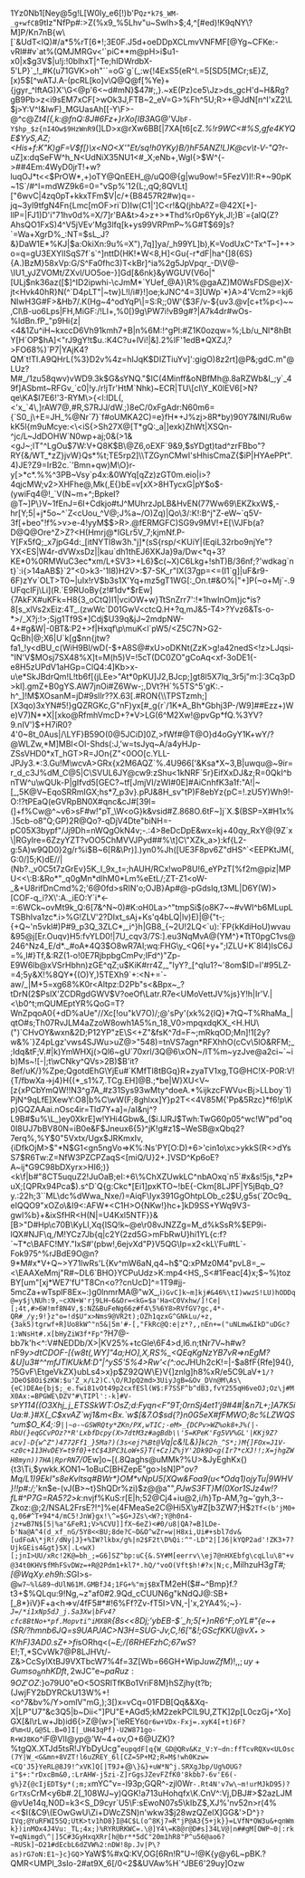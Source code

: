 1Yz0Nb1[Ney@5g!L[W0Iy_e6[!)b'P`Qz*k7$_WM-_g+wfCB`9tIz"NfPp#:>Z(%x9_%5Lhv"u~Swlh>$;4,^[#ed)!K9qNY\?M]P/Kn7nB{w\[`&UdT<lQ)#/a*5%rT[6*!;3E0F.J5d+oeDDpXCLmvVNFMF[@Yg~CFKe:-vRl##v`at%(QMJMRGv<'`piC**m@pH>i$u1-x0|x$g3V$|u!j:!0blhxT|^Te;hIDWrdbX-5'LP}`_!_#K(u71GVK>oh"``=oG`g`(_:w{!4ExS5(eR^l.=5[SD5[MCr;sE}Z,[x)5$[^wATJ.A-(pcRL[ko]v\Q@Q@f[%Ye}+{jgyr_^lftAG)X'\G<@p'6<~d#mN}$47#;,}.~xE(Pz)ce5\Jz>ds_gcH'd~H&Rg?gB9Pb>z<i9sEM7xCF[>wOk3J,FTB~2_eV=G>%Fh^5U;R>\+@JdN[n^I'xZ2\L$j>Y:V^!&IwF)_MGUasAh[[-Y\F>-@^c\@Z*t4[(,k:@fnQ:8J#6Fz+}rXo[IB3*AG@'VJ`bF-Y$hp_$z{nI4Ow$9HzWnR9`(]LD>x@rXw6BB[|7XA[t6[cZ.*%!r9WC<#%S,gfe4KYQE$YyS,AZ;<His+f:K"K)gF=V$f[)\x<NO<X'"Et/sq!h0YKy)B/)hF5ANZ!L)K@cv\t-V-"Q*?r-uZ]x:dqSeFW^h_N<UdNiX35NU1<#_X;eNb+,WgI{>$W^{->##4Em:4WyD0jrT!+w?luqOJ*t<<$PrOW*,+)oTY@QnEEH_@/uQ0@{g|wu9ow!=5FezV)I!:R+~90pK~1S`/#^l=mdWZ9k6=0="vSp%'12{L;,qQ;8QVLt]["6wvC|4zq0pT+kkxTFm$V|c/+{B8457R2#w)q=-jq~3yl9tfgN4Fn{Lmc[mOF>ri`D)Iw(C1|']C<r!&Q(jhbA?Z=@42X[+]-llP=|FJ1)D'i"71hv0d%=X/7]r'BA&t>4>z+>*Thd%r0p6Yyk,Jl;)B`={alQ(Z?AhsQO1FxS)4^V5jVEv'Mg3lfq[k+ys99VRPmP~%G#T$69]s?`=Wa+XgrD%_:NT=$sL_J?&}DaW1E*%KJ|$a:OkiXn:9u%=X"),7q]]ya/_h99YL]b),K=VodUxC^Tx^T~]++>o=q=gU3EXYlISqS7f`s`^]nttD(HK!*W<8,H]<Gu{-r*dF|ha^{]8{6S}{A.)BzM}58xVp:G/S^Fa0fhc3)T<kBr]^ia%2g5JpVpqr_-D\V@-\IU1_yJZVOMt/ZXvl/UO5oe-}]Gd[&6nk}&yWGUV(V6o|"[ULj$nk36az([$]^ID2ipwhi-\cJmM*`YUef_@A}\R%@gaAZ)M0WsFDS@e)X-jt<Hvk40hR}N(^`D4pLT"|~tw}L!l/i#}!]oe;kJNC^4=3]UWp`*}A>4'Vcm2>=kj6NIwH3G#F>&Hb7/.K(Hg~4^odYqP\|=S:R;;0W'{$3F/v-${uv3.@v[c+t%p<)~~,Cl\B-uo6Lps|FH,MiGF:/!Ll+,%0[)9g\PW7i!vB9g#?|A7k4dr#wOs-%ldBn.fP_"p9Hi{z|<4&1Zu^iH~kxccD6Vh91kmh7+B|n%6M:!^gPl:#Z1K0ozqw=%;Lb/u_Nl*8hBtY[H`OP$hA]<"rJ9gY!t$u.:K4C?u+lVi!|&].2%lF'1edB*QXZJ,?>FO68%)`P7|YAjK4?QM`t!TI.A9QHrL(%3}D2v%4z=hIJqK$DIZTiuYv]':gigO)8z2rt]@P&;gdC.m"@LUz?M#_/1zu58qwv)vWD9.3k$G&sYNQ."$IC(4Minff&oNBfMh@.8aRZWb&I_;y`_49f]ASbmt~RFGv_`c0|!y./r!jTr'HtM`Nhk)~ECR|TU\[cI\Y_K0lEV6[>N?qe\KA$I7E6!'3-RYM\>{<l:IDL(,<'x_`4\,]rAW7@,#R,S7RJJ/dW.;)8eC/0xFgAdr:N60m6={`S0_j\+E=JH_%@Nr`7}`f#oUMKA2C)=e}fH*+J%zj>8R*by)90Y7&lNI/Ru6wkK5l{m9uMcye:<\<iS{>Sh27X@[T*gQ:_a|]exk)ZhWt|XSQn-^jc/L~JdDOHW`N0wp+aj;0&(>1&<gJ~;lT"^LgOu$7W:V+Q8K$B\@Z6,oEXF`9&9,$sYDgt)tad^zrFBbo"?RY{&/WT_*zZ}jvW}Qs*%t;TE5rp2]\\TZGynCMwI'sHhisCmaZ{$iP|HYAePPt".4)JE?Z9=IrB2c.`'Bmn+qw)M\O}r-y[>*c*.%%^3PB~Vsy`p4x:&0WYq[qZz)zGT0m.eio|i>?4qjcMW;v2>XHFhe@,Mk(,E{}bE=v[xX>8HTycxG|pY$o$-(ywiFq4@!_`V(N~m+^;BpkeI?@T~]P\}V~1fEnJ=6I+Cdkjo#tJ^MUhrzJpLB&HvEN(77Ww69\EKZkxW$,-hr[Y;5|+j*5o~^`Z<cUou_^V@;J%a~/O)Zq)|Qo\3/:K!:B^j"Z-eW~`q5V-3f[+beo"!f%>v>e-4!yyM$$>R>.@fERMGFC)SG9v9MV!+E[\VJFb(a?D@Q@Ore^Z>Z?<H(Hmrj@*IGLr5V_7;kjmNf.P-Y[Fx5fQ;_x7jpG4d:_[itNYTl8w3h."j]*(sS{rsp/<KUiY|(EqiL32rbo9njYe"?YX<ES|W4r-dVWxsDz||kau`dh1thEJ6XKJa}9a/Dw<*q+3?KE*0%0RMWuC3ec*xm/L+SV3>+L6}$c(~X)C6Lkg+!shT)B/36nf;?'wdkag`nt}`:i{>14aAB$}`2"<0>k3-'1I8)H2V>:$7-SK_r"IX(37gp=<=(I1`g]|uF&r9-6F)zYv`OLT>T0~|uIx!rV$b3s1X'Yq+mz5gT1WG[:_On.t#&O%|"+]P(~o+Mj`-.9UFqcIFj\Li](R.`E9RUoBy{z!#1dv*$rEw]{7AkFX#uKFk=H8{3_oCtQ)I1|vciOW+w}TtSnZrr7':!*1hwInOm)jc*is?8[s_xlVs2xEiz:4T_.(zwWc`D01GwV<ctcQ.H+?q,mJ&5-T4>?Yvz6&Ts-o-*>/_X?j:!>;Sjg1Tf9S*]Cdj$U39q&jJ~2mdpNW-4+#g&W|-0BT&:P2+>f|Hxqf\p\muK<l`pW5/<Z5C7N>G2-QcBh|@;X6|U`k[g$nn{jtw?fa1_!y<dBU_c(WiH9Bl/wD(-$+A8S@#xU>oDKNt(ZzK>g!a42nedS<!z>LJqsi-"IN'V$MOsj7SX48%X]t=M(h5)V=!5cT(DC0ZO"gCoAq<xf-3oDE1{-e8H5zUPdV1aHGp=ClQ4:4]Kb>x-u\e*SkJBdrQm!L!tb6f[(jLEe>"At*0pKU]J2,BJcp;]gt8l5X7lq_3r5j"m:]:3Cq3pD>kl].gmZ+B0gYS.AW7jnOi#Z6Ww-;,DVt?H`%5TS^5'gK:.-h^_]!M$XOsanM=jD#9slIr??X.63[.#RON{\\TPSTzmh;][X3qo)3xYN#5!}gQZRGKc,G"nF)yx[#_g{r`/1K*A_Bh*Gbhj3P-/W9]##Ezz+)We)V7)N**X|[xko@RfmhVmcD+?*V>LG(6^M2Xw!@pvGp*fQ.%3YV?9.nIV')$+H7iR0?4'0~8t_0Aus|/\LYF}B59O(0@5JCiD]0Z,>fWf#@T@O}d4oGyY1K+wY/?@WLZw,*M]MBl<OI-Shds(:J,'w=tsJyq~A/a4yHJp-ZSsVHD0*xT_hGT>R=JOn{Z"<0OO[c.YLL-JPJy3.*:3.Gu!M\wcvA>GRx{x2M6AQZ`%.4U966['&Ksa*X~3,B|uwqu@~9ir=r_d_c3J%dM_C@5|C\SVUL6JY@cw9:zShu<1kNRF`5r}EifXxDJ&z;R=0QkI^bnTW^u\wQUk-P|gIfvd5[GEC?~tf[JmjVI/zWI#0E]#AiCnhfK3a1f:"A!|~[_,5K@V~EqoSRRmIGX;hs*7_p3v}.pPJ&8H_sv"tP)F8ebYz{pC=!.zU5Y)Wh9!-O:!?tPEaQ(eGVRpBN0X#qnc&cJ#[39l=(]+f%Cw@^~v6>sF#w!"pT_\W<oG}k&vsid#Z.868O.6tF~]j`X.$(BSP=X#H1x%.)5cb-o8"Q;GP)2R@Qo?-qDjV4Dte"biNH=-pC05X3bypf"/Jj9Dh=nWQgOkN4v;-.:4>8eDcDpE&wx=kj+40qy_RxY@(9Z`x\|RGyIre=6ZzyYZT?vOO5ChMVVJPyd##%\t]C\"XZk_a>):kf{L2-g:5A)w9QD0}2g/r%i$B~6[R&\Pr)].)yn0%Jh([UE3F8pv6Z"dHS^`<EEPKtJM{,G:0/]5;K)dE//|(Nb?._v0C5t7zGrEv}5K_I_9x_t=;hAUH/RCx!woP8U!6_eYPzT[%f2m@piz|MPU<<\:B:&Ro*"_q0gMn*dlhM0*Lm%eEtL/;ZT-Z1<oW-_&+U8rifDnCmd%2;'6@0fd>sRIN'o;OJB}Ap#@-pGdslq,t3ML|D6Y(W)>[COF-q_i?X\':A._iEO:Y`i*<-=:6WCk~ovMt9k_Q:6[7&^N~0)#K:oH0La>^"tmpSi$(o8K7~~#vWI^b6MLupLTSBhIva1zc*.i>%G!ZLV'2?DIxt_sAj+Ks'q4bLQ|lv)E)|@{"t-;{+Q~'n5vkl#)P#9_p3Q_3ZLC*,_i^}h|GB8_{~2U!2LQ<`u):`FP{kKdiHoU)wvau&95@j[Er.Ouqv)H5:fvYLD0!|7U_cqv3/7S:].eu3NqMvA@(YM^}*TtT0pgC1vs@246^Nz4_E/d*._#oA*4Q3$O8wR7AI;wq:FHG\y_<Q6[+y+";lZLU+K`8l4)lsC6J=%,l#}Tf,&:RZ(1-o!0E7RjbpbgCmPv;IFd^)"Zp-E9W6lb@xVSrHbhn)zGE^qZ;u$KiK#rr4Z,_"IyY?_[^qIu1?~'8om$lD=l'#95LZ-=4;5y&X!%8QY*{(O)Y,)5TEXh9`+:<N+=`-aw/_|M+5=xg68%K0r<Altpz:D2Pb"s<&Bpx~_?tDrN(2$PslX'ZCDRgdGWV$V?oeOf\Latr.R7e<UMoVettJV%js}Y!h|Ir'V.|<\b0^t;mQUMEptYR%QoG=T?WnZpqoA0{+dD%aUe"//Xc[!ou"kV7O)/;@'sPy'(xk%2{lQ}*7tQ~T%RhaMa_|qtO#s;Th07RvJLM4aZzoW8owh1A5%n_18_V0>mpqxdqKX_<H.HU\(")`CHvOY&wxn&2D;P12YP"zE\S<+Z"&fsK^7d=F~;mRkqOD;Mn]!1[2y?w&%`}Z4pLgz'vws4SJWu>uZ@>"548)=tnVS7agn*RFXhhO(cCv\5lO&RFM;_;Idq&tF;V.#|k)YmWHXj(>Ql6~gU`70xrl/3Q@6\xON~/IT%m~yzJve@a2ci~`~ib)Ms~![-|;t\wCNky^QVs>2B)$B'it?8ef/uK/}%Zpe;QgotdEhG\YjEu#`KMfTl8tBGq}R+zyaTV1xg,TG@HC!X-P0R:V!{T/fbwXa->j4}H{(*_s1%7,.TCg.EH]@B.;*be|W}XU<V~[z{xPCbYmQW!!N3^g7A_#z31Sys93wMty^doeA.*%ijkzcFWVu<Bj>LLboy`1)PjN^9qLfE]XewY:O8|b%C\wW(F;8ghlxx]Y}p2T<<4V85M{'Pp&5Rzc}*f6!p\Kp)GQZAAai.nOsc4ir=Tld7Y+a]=/aI&nj^?L9B#$u%\L_)ey0XkrE]w!YHi4Gbw&_($i.IJRJ$Twh:TwG60p05^wc!W"pd"oq0I8UJ7bBV80N=iB0e&F$Jneux6{5}^jK!g#z1$~WeSB@xQbq2?7erq%,%Y$0"5Vxtx/Ugx$JRKmxIv,{iDfkOjM>$"*N$G1<gn5ngVo=>K%:Ns'PY[O:D)+6>'cin1o\xc>ykkS(R<>dYsS7$R6Tw:Z=NfW3PZCPZaqS<[miQ/U}2+.]VSD^Kp6oE?A~ij*G9C98bDXyrx>HI6;)}<k\f|b#"8CT5uquZ2!JuOaB;eI:+6\%ChXZUwkLC^nbAOxq`n5`#x&s!5js,*zP+uX;[QPRx94Pca$).s^D`Q{g:Ckc*[Ei1]pxKTO~!bE{-Ckm[8LJPF|Y5jBqb_Q?y.:22h;3``ML\dc%dWwa_Nxe/)=AiqF\Iyx391GgOhtpLOb_c2$U,g5s(`ZOc9q_eIQQO9"xOZo\&I9<:AFW*<C1H>O{NKw!}hc+]kD9SS+YWq9V3-gwI%b}+&ixSfHR<H(N|=U4Kxl5NTF}}&[B>"D#Hp\c70B\KyLl,Xq{lSQ!k~@e\r08vJNZZg=M_d%kSsR%$EP9i-lQX#NJF\q,/M!YCz7Jb{q|c2Y(2zd5G>mFbRwU}hi1YL{c:f?`~T*c\BAFC!MY."IxS#'(pbw!,6ejvXd"P}V5QG\Ip=x2<kL\'Fu#tL`-Fok975^%rJBdE9O@n?9*M#x*V+Q~>Y71lwRs'L{Kv^mW6aN,q4~h$"Q:xPMz0M4"pvL8=_~<\EAAXeMmj"R#~DL6`BHO}YCPuUdz>K:mp4<HS,,S<#1Feac[4}x;$\~%)tozBY[um"[xj*WE7'fU"T8Cn<o??cnUcD]^=1T9#jj-5mcZa+wTsplF8Ex~:)g0lnmrMA@"wX_,i`)GvC]k~m]kj#&46%\tI)wwzS!LU)hODDq@=y$j\NUh:9,~cXN+W'rj9LH~6&Or=<kG=$a'Ha<C0Vxhw/]!Ce|[;4t,#>6W!mf8N4V,$:NZ&BuFeNg66z#f4\5%6Y8>RVfGV?gc,4*-QR#_/y;9!}z"o=!d$U"x>Nms9@VR2t);OZh1qzxG^GNkLu/+z,{3ak5)tgrwf+R]Uo8kW^"n5&|5m'#-[,"FkRc@Q:e|z*?,,nEn+=("uNLmw&IkD"uDGc?1:WNsHt#.x[bHyZiW3f*Fp"`?H7@-bb7k'h<^:V#NEDDb/X>|KV25%+tcGle\6F4>d,l6.n;tNr7V~h#w?nF9*y>dtCDOF-[{w8t(,WY]"4a;HO],X,RS\%_<QEqKgNzYB7vR=>nEgM?&U]u3#^^mfJTlKUkM:D"|^yS5'5%4>Rw'<(^:ocJ*HUh2cK!=|-$a8fF{Rfe]94(},?5GvF\EtgeVkZX}ubLs4>x}p$Z92QW\E}V{]znlg]h8%xR/e5C9LaV+`1/?JDeO$8Oi$zKW:$u'Z_x/L2)C.\O/RJpQ2md>3UiyJgB=&Ov_DVn@M\As\{eC)DEAe{bj$;_e.fwi81vOt49p2cxfESl(W$:F7SSF^b^dB3,fvY255qH6veOJ;Oz\j#MX0Ax:=BPGWE\DZV"#\TIPl':-k]#V-SP`*Y114((O3Xhj_j_ETSSkWT:OsZ;d:Fyqn<F"9T;0rnSj4et1'j9#4#|&n7L+;]A7K5iUa:#.}#X{_C$xvAZ`wj1&m<Bx.`w$[&7.O$sd{?}n0G5eX#fFMWO;8c%LZWQS^um$*O_K4;*:9`||~o-~GSWRQty*ZKn/PX,wTIC;-eM>_{DCPv>WZ%ok8+J%(|-RbU(}eqGCvPOz?*R'LxbfDcpy(X>7dtM3z#agBdb\\'5=KPeK'Fg5VV%GL'|KKj9Z?acv]-D{w^Z")4772Ff1_}5Ma?)(3s<ej?%Bt@`Vq|c&!L&}]`kC2h_^S*;)M{]FOx=J1V-<z0c+113HvDEY=t9f0}+tC$43PC3LoW+S}T(+Cz)Z%jY'2Dk9D<g(Ir7*cXJ!!;X=jhgZWH8myn))7HA|RprRN`7/0*Ew]o~[(.8Qaghs@uMMk?%U>&JyEghKx{){t3\Ti,$ywkk.KON1~1oBuC[BHZepE"go>lsN]P"_ov?Mq/L1)9Ekl"s8eKvltsq#BWr*}OM*vNpU5[XQw&Foa9(u<*Odq1)ojyTu|9WHV}!!p#:/;_\'kn$e-(vJ(B>~t}ShQDr%zi)$z@@a"",_PJwS3FT}M(0Xor1SJz4w!?fL#^P7G=RA5?2>k_:nvjf%KuS:r[E|h;52@Cj4+iu@2,i/h}Tp-AM,?g~'gyh,3--Zkoz:@;2/NSAL2FrsE?!^]%e(4FMeaSe2C@Hi5X\y#Z[b3ZW7;H$`2Tf<(b'jM0+q,06#^T+94*4/mC5!JnW}gx!\^=$G+JZs\<W?;Y@h0n4-jz+wB7N$[5|%a"&FeR1;V>%CVU]]fX~6eZ)<#0/u8|QA?=B]LDe-b'Na@A^4(d_xf_nG/5Y8<<BU;8de?C~D&O^wZr=w|H8xi,Ui#+sbl7dv&[udFoA\*jR!/dNy|J}+%IW?lkbx/g%|n2$F2t\D%Qi:^"-LD"2|[J6|kYQP2ad'!ZK3+7?UjkGEis4&gt}5X|.L<wX)[;jnI>UU/xRc!2K@=bh_;=G6]SZ^bp:uC{&.SY#M[eerrv\\ej7@nHXEbfg\cqLlu\8"+v@34t0KHV$fMhFSvDWz=+R@2Pdm1+kl7*.hQ/"voO(Vft$h!#?x|N;c,`MilhzuH3*gT#;[@WqXy.eh9h:S*GI>s-@`w7~%l&89~dUlN61M.GMBfJ4;1FG+%"mj$B`xTM2eH($#~^Bmp}f.?t3+$%QLqu:9!Ng,~z"af0#2.9Qd_cCUUN6g"kNdQJ@:SB+[_8*}iV}F+a\<h=>v/4fF5#*#!6%Ff?Zv-fT5I>VN,-|'x,2YA4%;~}*`-J=/*i1xNp5dJ_j.Sa3Xw|bFv4?cfc8BtNo+*pf.Mopvti^iMX8R`{8s<<8Dj;'ybEB-$\`_h;5[+}nR6^F;oYL#"{e~+(SR/?hmnb6JQ=s9UAPJAC>N3H=SUG-Jv,C,!6["&!;GScfKKU@$vX_*>K!hF)3AD%/p+<\GPJ;CY`$0.sZ+>fi*sORhq<(~_E;/[6RHEFzhC;67wS_?E!;T,*SCvWk7@P8LJHVt/-Z&>CcSylXtBJ9VXTbcW7%4f=3Z[Wb=66GH+WipJ$uwZfM)!,,;uy+Gumso_8nhKDft,2$wJC"e~$paRuz:9OZ'OZ$:}o79U0"eO<5OSRlTfKBo1VriF8M}hSZjhy{t?b;(JwjFY2bDYRCkU$%nTVOJu;^h8DC]JFo+F+DREfGwd$13W%+!<o^7&bv%/Y>omlV"mG,);3[)x=vCq=01FDB[Qq&&Xq-X|LP"U7"&c3Q5|b~Dii<"]PU"E+AGd5;kM2zekPCIL9U,ZTK]2p[L0czGj+^Xo]GX[&l\rLw+Jb)id6{>Z@(w>['ieREY`6Qr6w+VDx-Fxj=.xyK4[+t)6F?d%m<U,G@5L.B=0]I|_UH43qPf)-U2W871go-R+WJ8K`o^iF@VlI@yp\@'W~4+ov,O+6@UZK)?%tgQX.XTJd5tsR!JYbDyUcg"`eupqdF[q{W_GD@QRv&Kz_V:Y~dn:ffTcvRQXv<ULOsc(7Y|W_<G&mn+8VZT!l6uZREY_6l[CZ=5P+M2;R=M$!wh0Kzw=<CQ'J5}YeRL@8J9!^xVK]Q[|T9J`+@`\}&}+uW*N^j.SRXgJbp/Ug%OUG?i"$+:"rDxcBm&0,:LrAHW-j5zi-Z]rGgsJZevFZfK0'8kbb7-6v'E6(-g%}Z{@cIjEDT$y*(;m;x`mYC"v=-I93p;GQR^-zjl0Wr`-.Rt4N'v7w\~m!urMJkD95)?GrTXs`CrM<y6b#.2[_108WJ~y)QGK!a713uHohqfx\K.CnV^:Vj,DBJ#>$2azLJM@vUe14q,N0D=k3<S_D9cyr`U5\F:sEwoN07s5\kIbZ$,XJ%'nv52n>r(4%<<$I(&C9\(EOwGwU\Zi+DWcZSN)n'wkw3$j28wzQZelX]GG&'>D^`}?IVq;@YuRFWI5SQ;UtK>tv1hD8}I@4C$L(o^8Kj7=R"jP@A3{5+jk}}=LVfN*OW3u&+qnWmk})inMOx4J4Vu:_TL;4x;)%RYRURKWC=.\@]Y4\=K8@r@D#s]34LV@|n##gM[OWP~0|:rkY=qNimgd\^|]5C#3GyHxqXRr[h@br**5dC"20m1hR8"P^u56@ao6?~RUSk]~D21#dEcbL6dZVW%2:nDW!8p.Jv|P\?as)rG7oN:E1~}c}GQ`>YaW$%#xQ:KV,OG[6Rn\!R"U~!@K{y@y6L~pBK.?QMR<UMPl_3sIo-2#at9X_6[/0<2$&UVAw%H`\^JBE6'29uy]Ozw
